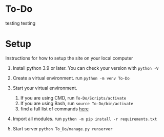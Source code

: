 # To-Do
testing testing

# Setup
Instructions for how to setup the site on your local computer

1. Install python 3.9 or later. You can check your version with `python -V`

2. Create a virtual environment. run `python -m venv To-Do`

3. Start your virtual environment.
   1. If you are using CMD, run `To-Do/Scripts/activate`
   2. If you are using Bash, run `source To-Do/bin/activate`
   3. find a full list of commands [here](https://docs.python.org/3/library/venv.html)

4. Import all modules. run `python -m pip install -r requirements.txt`

5. Start server `python To_Do/manage.py runserver`